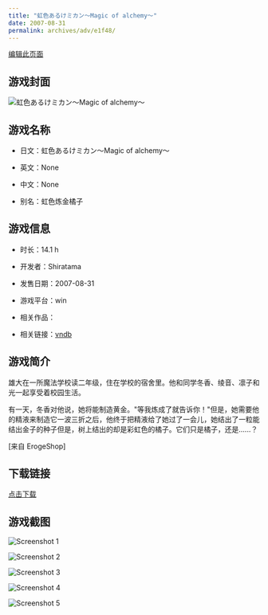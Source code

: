 ```yaml
---
title: "虹色あるけミカン～Magic of alchemy～"
date: 2007-08-31
permalink: archives/adv/e1f48/
---
```

[编辑此页面](https://github.com/ACG-3/ADV3-source/blob/main/source/_posts/%E8%99%B9%E8%89%B2%E3%81%82%E3%82%8B%E3%81%91%E3%83%9F%E3%82%AB%E3%83%B3%EF%BD%9EMagic%20of%20alchemy%EF%BD%9E.md)

## 游戏封面

![虹色あるけミカン～Magic of alchemy～](https://pan.timero.xyz/d/onedrive/img_lib_001/%E8%99%B9%E8%89%B2%E3%81%82%E3%82%8B%E3%81%91%E3%83%9F%E3%82%AB%E3%83%B3%EF%BD%9EMagic%20of%20alchemy%EF%BD%9E_cover.avif)


## 游戏名称

- 日文：虹色あるけミカン～Magic of alchemy～
- 英文：None
- 中文：None

- 别名：虹色炼金橘子


## 游戏信息

- 时长：14.1 h
- 开发者：Shiratama
- 发售日期：2007-08-31
- 游戏平台：win
- 相关作品：

- 相关链接：[vndb](https://vndb.org/v803)


## 游戏简介

雄大在一所魔法学校读二年级，住在学校的宿舍里。他和同学冬香、绫音、凛子和光一起享受着校园生活。

有一天，冬香对他说，她将能制造黄金。"等我炼成了就告诉你！"但是，她需要他的精液来制造它一波三折之后，他终于把精液给了她过了一会儿，她结出了一粒能结出金子的种子但是，树上结出的却是彩虹色的橘子。它们只是橘子，还是......？

[来自 ErogeShop]


## 下载链接

[点击下载](https://pan.timero.xyz/onedrive/adv_lib_001/%E8%99%B9%E8%89%B2%E3%81%82%E3%82%8B%E3%81%91%E3%83%9F%E3%82%AB%E3%83%B3%EF%BD%9EMagic%20of%20alchemy%EF%BD%9E)


## 游戏截图


![Screenshot 1](https://pan.timero.xyz/d/onedrive/img_lib_001/%E8%99%B9%E8%89%B2%E3%81%82%E3%82%8B%E3%81%91%E3%83%9F%E3%82%AB%E3%83%B3%EF%BD%9EMagic%20of%20alchemy%EF%BD%9E_Screenshot_1.avif)

![Screenshot 2](https://pan.timero.xyz/d/onedrive/img_lib_001/%E8%99%B9%E8%89%B2%E3%81%82%E3%82%8B%E3%81%91%E3%83%9F%E3%82%AB%E3%83%B3%EF%BD%9EMagic%20of%20alchemy%EF%BD%9E_Screenshot_2.avif)

![Screenshot 3](https://pan.timero.xyz/d/onedrive/img_lib_001/%E8%99%B9%E8%89%B2%E3%81%82%E3%82%8B%E3%81%91%E3%83%9F%E3%82%AB%E3%83%B3%EF%BD%9EMagic%20of%20alchemy%EF%BD%9E_Screenshot_3.avif)

![Screenshot 4](https://pan.timero.xyz/d/onedrive/img_lib_001/%E8%99%B9%E8%89%B2%E3%81%82%E3%82%8B%E3%81%91%E3%83%9F%E3%82%AB%E3%83%B3%EF%BD%9EMagic%20of%20alchemy%EF%BD%9E_Screenshot_4.avif)

![Screenshot 5](https://pan.timero.xyz/d/onedrive/img_lib_001/%E8%99%B9%E8%89%B2%E3%81%82%E3%82%8B%E3%81%91%E3%83%9F%E3%82%AB%E3%83%B3%EF%BD%9EMagic%20of%20alchemy%EF%BD%9E_Screenshot_5.avif)

